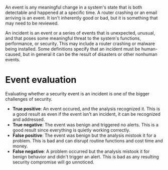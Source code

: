 An event is any meaningful change in a system's state that is both detectable and happened at a specific time. A router crashing or an email arriving is an event. It isn't inherently good or bad, but it is something that may need to be reviewed.

An incident is an event or a series of events that is unexpected, unusual, and that poses some meaningful threat to the system's functions, performance, or security. This may include a router crashing or malware being installed. Some definitions specify that an incident must be human-caused, but in general it can be the result of disasters or other nonhuman events.

# Event evaluation
Evaluating whether a security event is an incident is one of the bigger challenges of security.
- **True positive**: An event occured, and the analysis recognized it. This is a good result as even if the event isn't an incident, it can be recognized and addressed.
- **True negative**: The event was benign and triggered no alerts. This is a good result since everything is quietly working correctly.
- **False positive**: The event was benign but the analysis mistook it for a problem. This is bad and can disrupt routine functions and cost time and money.
- **False negative**: A problem occurred but the analysis mistook it for benign behavior and didn't trigger an alert. This is bad as any resulting security compromise will go unnoticed.